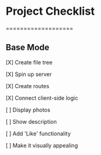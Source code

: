 # Project Checklist
===================

## Base Mode

[X] Create file tree

[X] Spin up server

[X] Create routes

[X] Connect client-side logic

[ ] Display photos

[ ] Show description

[ ] Add 'Like' functionality

[ ] Make it visually appealing